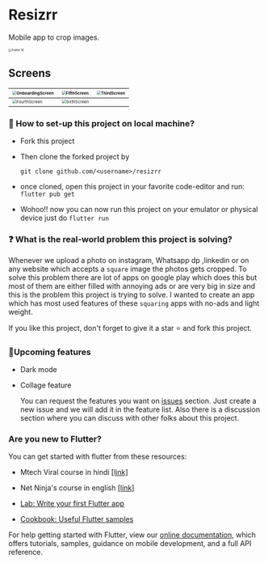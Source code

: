# Resizrr

Mobile app to crop images.

<img src=".\public\Frame 16.png" alt="Frame 16" style="zoom:40%;" />



## Screens

| <img src=".\public\OnboardingScreen.png" alt="OnboardingScreen" style="zoom:50%;" /> | <img src=".\public\FifthScreen.png" alt="FifthScreen" style="zoom:50%;" /> | <img src=".\public\ThirdScreen.png" alt="ThirdScreen" style="zoom:50%;" /> |
| ------------------------------------------------------------ | ------------------------------------------------------------ | ------------------------------------------------------------ |
| <img src=".\public\FourthScreen.png" alt="FourthScreen" style="zoom:50%;" /> | <img src=".\public\SixthScreen.png" alt="SixthScreen" style="zoom:50%;" /> |                                                              |

### 📐 How to set-up this project on local machine?

- Fork this project

- Then clone the forked project by

  `git clone github.com/<username>/resizrr`

- once cloned, open this project in your favorite code-editor and run: `flutter pub get`
- Wohoo!! now you can now run this project on your emulator or physical device just do `flutter run`

### ❓ What is the real-world problem this project is solving?

Whenever we upload a photo on instagram, Whatsapp dp ,linkedin or on any website which accepts a `square` image the photos gets cropped. To solve this problem there are lot of apps on google play which does this but most of them are either filled with annoying ads or are very big in size and this is the problem  this project is trying to solve. I wanted to create an app which has most used features of these `squaring` apps with no-ads and light weight.

If you like this project, don't forget to give it a star ⭐ and fork this project.

### 🎉Upcoming features

- Dark mode

- Collage feature

  You can request the features you want on [issues](https://github.com/thisisamank/resizrr/issues) section. Just create a new issue and we will add it in the feature list. Also there is a discussion section where you can discuss with other folks about this project.



### Are you new to Flutter?

You can get started with flutter from these resources:

- Mtech Viral course in hindi [[link]](https://www.youtube.com/watch?v=j-LOab_PzzU&t=61s)
- Net Ninja's course in english [[link]](https://www.youtube.com/playlist?list=PL4cUxeGkcC9jLYyp2Aoh6hcWuxFDX6PBJ)

- [Lab: Write your first Flutter app](https://flutter.dev/docs/get-started/codelab)
- [Cookbook: Useful Flutter samples](https://flutter.dev/docs/cookbook)

For help getting started with Flutter, view our
[online documentation](https://flutter.dev/docs), which offers tutorials,
samples, guidance on mobile development, and a full API reference.

